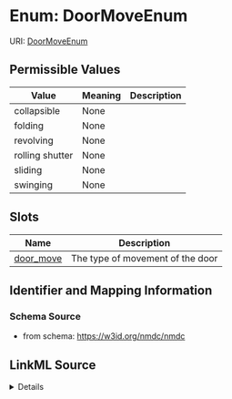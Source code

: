 # Enum: DoorMoveEnum



URI: [DoorMoveEnum](DoorMoveEnum.md)

## Permissible Values

| Value | Meaning | Description |
| --- | --- | --- |
| collapsible | None |  |
| folding | None |  |
| revolving | None |  |
| rolling shutter | None |  |
| sliding | None |  |
| swinging | None |  |




## Slots

| Name | Description |
| ---  | --- |
| [door_move](door_move.md) | The type of movement of the door |






## Identifier and Mapping Information







### Schema Source


* from schema: https://w3id.org/nmdc/nmdc




## LinkML Source

<details>
```yaml
name: door_move_enum
from_schema: https://w3id.org/nmdc/nmdc
rank: 1000
permissible_values:
  collapsible:
    text: collapsible
  folding:
    text: folding
  revolving:
    text: revolving
  rolling shutter:
    text: rolling shutter
  sliding:
    text: sliding
  swinging:
    text: swinging

```
</details>